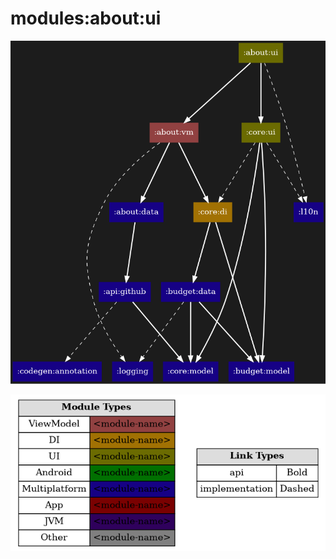 # modules:about:ui

<!--region chart-->
![chart](atlas/chart.png)

![legend](../../../atlas/legend.png)
<!--endregion-->